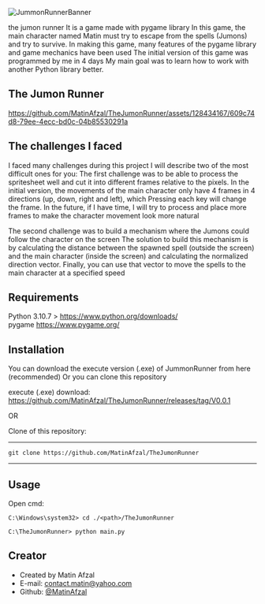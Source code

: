 ![JummonRunnerBanner](https://github.com/MatinAfzal/TheJumonRunner/assets/128434167/7856597d-ab7f-4f60-8d97-2f8933e0e963)


the jumon runner
It is a game made with pygame library
In this game, the main character named Matin must try to escape from the spells (Jumons) and try to survive.
In making this game, many features of the pygame library and game mechanics have been used
The initial version of this game was programmed by me in 4 days
My main goal was to learn how to work with another Python library better.


## The Jumon Runner
https://github.com/MatinAfzal/TheJumonRunner/assets/128434167/609c74d8-79ee-4ecc-bd0c-04b85530291a




## The challenges I faced
I faced many challenges during this project
I will describe two of the most difficult ones for you:
The first challenge was to be able to process the spritesheet well and cut it into different frames relative to the pixels. In the initial version, the movements of the main character only have 4 frames in 4 directions (up, down, right and left), which Pressing each key will change the frame. In the future, if I have time, I will try to process and place more frames to make the character movement look more natural

The second challenge was to build a mechanism where the Jumons could follow the character on the screen
The solution to build this mechanism is by calculating the distance between the spawned spell (outside the screen) and the main character (inside the screen) and calculating the normalized direction vector.
Finally, you can use that vector to move the spells to the main character at a specified speed


## Requirements
Python 3.10.7 >  https://www.python.org/downloads/  
pygame           https://www.pygame.org/  


## Installation
You can download the execute version (.exe) of JummonRunner from here (recommended) Or you can clone this repository

execute (.exe) download: https://github.com/MatinAfzal/TheJumonRunner/releases/tag/V0.0.1

OR

Clone of this repository: 

---
    git clone https://github.com/MatinAfzal/TheJumonRunner
---


## Usage

Open cmd:
```
C:\Windows\system32> cd ./<path>/TheJumonRunner

C:\TheJumonRunner> python main.py

```

## Creator
- Created by Matin Afzal
- E-mail: contact.matin@yahoo.com
- Github: [@MatinAfzal](https://www.github.com/MatinAfzal)
